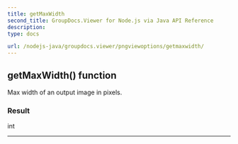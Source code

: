 ```yaml
---
title: getMaxWidth
second_title: GroupDocs.Viewer for Node.js via Java API Reference
description: 
type: docs

url: /nodejs-java/groupdocs.viewer/pngviewoptions/getmaxwidth/
---
```


## getMaxWidth()  function
Max width of an output image in pixels.

### Result
int


---


